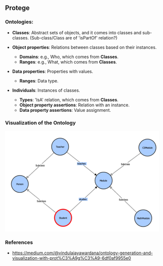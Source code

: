 ## Protege

### Ontologies:

* **Classes**: Abstract sets of objects, and it comes into classes and sub-classes. (Sub-class/Class are of 'isPartOf' relation?)

* **Object properties**: Relations between classes based on their instances.
	* **Domains**: e.g., Who, which comes from **Classes**. 
	* **Ranges**: e.g., What, which comes from **Classes**.

* **Data properties**: Properties with values.
	* **Ranges**: Data type.

* **Individuals**: Instances of classes.
	* **Types**: 'IsA' relation, which comes from **Classes**.
	* **Object property assertions**: Relation with an instance.
	* **Data property assertions**: Value assignment.

### Visualization of the Ontology

![vowl](./pix/vowl.png)


### References

* https://medium.com/@vindulajayawardana/ontology-generation-and-visualization-with-prot%C3%A9g%C3%A9-6df0af9955e0
